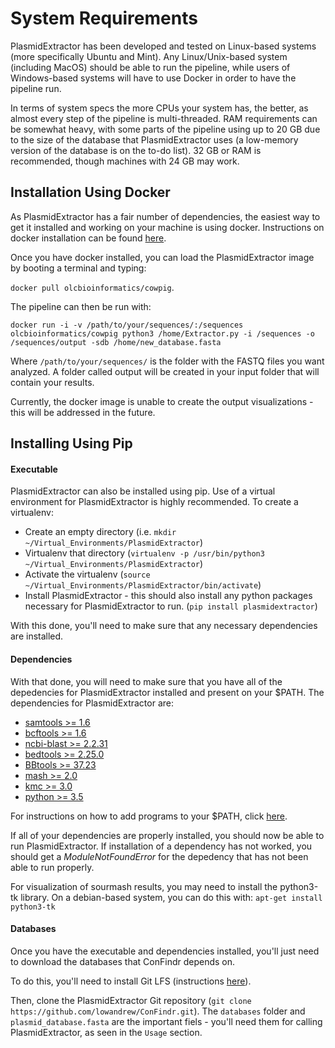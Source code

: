 # System Requirements

PlasmidExtractor has been developed and tested on Linux-based systems (more specifically Ubuntu and Mint). Any Linux/Unix-based system (including MacOS) should be able to run the pipeline, while users of Windows-based systems will have to use Docker in order to have the pipeline run.

In terms of system specs the more CPUs your system has, the better, as almost every step of the pipeline is multi-threaded. RAM requirements can be somewhat heavy, with some parts of the pipeline using up to 20 GB due to the size of the database that PlasmidExtractor uses (a low-memory version of the database is on the to-do list). 32 GB or RAM is recommended, though machines with 24 GB may work.

## Installation Using Docker

As PlasmidExtractor has a fair number of dependencies, the easiest way to get it installed and working on your machine is using docker. Instructions on docker installation can be found [here](https://docs.docker.com/engine/installation/).

Once you have docker installed, you can load the PlasmidExtractor image by booting a terminal and typing:

`docker pull olcbioinformatics/cowpig`.

The pipeline can then be run with: 

`docker run -i -v /path/to/your/sequences/:/sequences olcbioinformatics/cowpig python3 /home/Extractor.py -i /sequences -o /sequences/output -sdb /home/new_database.fasta`

Where `/path/to/your/sequences/` is the folder with the FASTQ files you want analyzed. A folder called output will be created in your input folder that will contain your results.

Currently, the docker image is unable to create the output visualizations - this will be addressed in the future.

## Installing Using Pip

#### Executable

PlasmidExtractor can also be installed using pip. Use of a virtual environment for PlasmidExtractor is highly recommended. To create a virtualenv:

- Create an empty directory (i.e. `mkdir ~/Virtual_Environments/PlasmidExtractor`)
- Virtualenv that directory (`virtualenv -p /usr/bin/python3 ~/Virtual_Environments/PlasmidExtractor`)
- Activate the virtualenv (`source ~/Virtual_Environments/PlasmidExtractor/bin/activate`)
- Install PlasmidExtractor - this should also install any python packages necessary for PlasmidExtractor to run. (`pip install plasmidextractor`)

With this done, you'll need to make sure that any necessary dependencies are installed.

#### Dependencies 
With that done, you will need to make sure that you have all of the depedencies for PlasmidExtractor installed and present on your $PATH. The dependencies for PlasmidExtractor are:

- [samtools >= 1.6](http://www.htslib.org/download/)
- [bcftools >= 1.6](http://www.htslib.org/download/)
- [ncbi-blast >= 2.2.31](https://blast.ncbi.nlm.nih.gov/Blast.cgi?PAGE_TYPE=BlastDocs&DOC_TYPE=Download)
- [bedtools >= 2.25.0](http://bedtools.readthedocs.io/en/latest/content/installation.html)
- [BBtools >= 37.23](https://jgi.doe.gov/data-and-tools/bbtools/)
- [mash >= 2.0](https://github.com/marbl/Mash/releases)
- [kmc >= 3.0](http://sun.aei.polsl.pl/REFRESH/index.php?page=projects&project=kmc&subpage=download)
- [python >= 3.5](https://www.python.org/downloads/)

For instructions on how to add programs to your $PATH, click [here](https://askubuntu.com/questions/60218/how-to-add-a-directory-to-the-path).

If all of your dependencies are properly installed, you should now be able to run PlasmidExtractor. If installation of a dependency has not worked, you should get a _ModuleNotFoundError_ for the depedency that has not been able to run properly.

For visualization of sourmash results, you may need to install the python3-tk library. On a debian-based system, you can do this with: `apt-get install python3-tk`

#### Databases

Once you have the executable and dependencies installed, you'll just need to download the databases that ConFindr depends on.

To do this, you'll need to install Git LFS (instructions [here](https://git-lfs.github.com/)). 

Then, clone the PlasmidExtractor Git repository (`git clone https://github.com/lowandrew/ConFindr.git`). The `databases` folder and `plasmid_database.fasta` are the important fiels - you'll need them for calling PlasmidExtractor, as seen in the `Usage` section.

